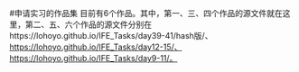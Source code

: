 #申请实习的作品集
目前有6个作品。其中，第一、三、四个作品的源文件就在这里，第二、五、六个作品的源文件分别在https://lohoyo.github.io/IFE_Tasks/day39-41/hash版/、https://lohoyo.github.io/IFE_Tasks/day12-15/、https://lohoyo.github.io/IFE_Tasks/day9-11/。
